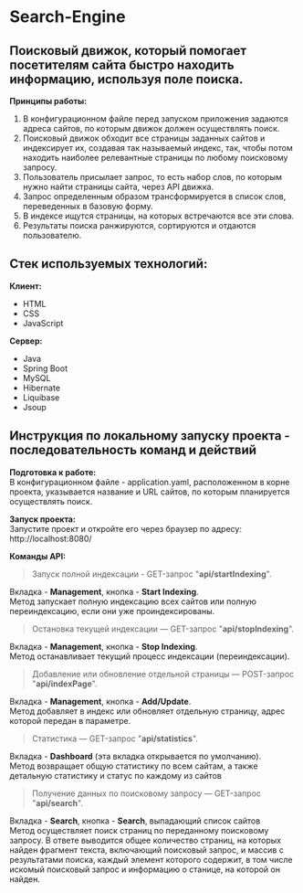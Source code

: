 # Search-Engine

## Поисковый движок, который помогает посетителям сайта быстро находить информацию, используя поле поиска.
__Принципы работы:__
1. В конфигурационном файле перед запуском приложения задаются адреса сайтов, по которым движок должен осуществлять поиск.
2. Поисковый движок обходит все страницы заданных сайтов и индексирует их, создавая так называемый индекс, так, чтобы потом находить наиболее релевантные страницы по любому поисковому запросу.
3. Пользователь присылает запрос, то есть набор слов, по которым нужно найти страницы сайта, через API движка.
4. Запрос определенным образом трансформируется в список слов, переведенных в базовую форму.
5. В индексе ищутся страницы, на которых встречаются все эти слова.
6. Результаты поиска ранжируются, сортируются и отдаются пользователю.

## Стек используемых технологий:
__Клиент:__
* HTML 
* CSS 
* JavaScript  

__Сервер:__
* Java 
* Spring Boot
* MySQL
* Hibernate
* Liquibase
* Jsoup

## Инструкция по локальному запуску проекта - последовательность команд и действий
__Подготовка к работе:__  
В конфигурационном файле - application.yaml, расположенном в корне проекта, указывается название и URL сайтов, 
по которым планируется осуществлять поиск.

__Запуск проекта:__  
Запустите проект и откройте его через браузер по адресу:
http://localhost:8080/    

__Команды API:__
> Запуск полной индексации - GET-запрос "__api/startIndexing__".  

Вкладка - __Management__, кнопка - __Start Indexing__.  
Метод запускает полную индексацию всех сайтов или полную переиндексацию, 
если они уже проиндексированы.

> Остановка текущей индексации — GET-запрос "__api/stopIndexing__".

Вкладка - __Management__, кнопка - __Stop Indexing__.  
Метод останавливает текущий процесс индексации (переиндексации).

> Добавление или обновление отдельной страницы — POST-запрос "__api/indexPage__".  

Вкладка - __Management__, кнопка - __Add/Update__.  
Метод добавляет в индекс или обновляет отдельную страницу, 
адрес которой передан в параметре.

> Статистика — GET-запрос "__api/statistics__".  

Вкладка - __Dashboard__ (эта вкладка открывается по умолчанию).  
Метод возвращает общую статистику по всем сайтам, 
а также детальную статистику и статус по каждому из сайтов

> Получение данных по поисковому запросу — GET-запрос "__api/search__".  

Вкладка - __Search__, кнопка - __Search__, выпадающий список сайтов  
Метод осуществляет поиск страниц по переданному поисковому запросу. 
В ответе выводится общее количество страниц, на которых найден фрагмент текста, 
включающий поисковый запрос, и массив с результатами поиска, каждый элемент которого содержит, 
в том числе искомый поисковый запрос и информацию о станице, на которой он найден.

